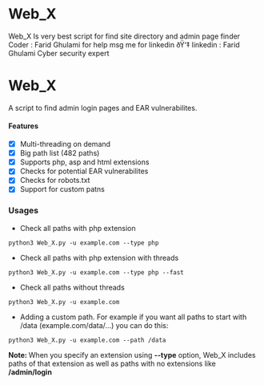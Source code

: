 # Web_X
Web_X Is very best script for find site directory and admin page finder  
Coder : Farid Ghulami
for help msg me for linkedin ðŸ‘‡
linkedin : Farid Ghulami Cyber security expert


# Web_X
A script to find admin login pages and EAR vulnerabilites.

#### Features
- [x] Multi-threading on demand
- [x] Big path list (482 paths)
- [x] Supports php, asp and html extensions
- [x] Checks for potential EAR vulnerabilites
- [x] Checks for robots.txt
- [x] Support for custom patns

### Usages
- Check all paths with php extension
```
python3 Web_X.py -u example.com --type php
```
- Check all paths with php extension with threads
```
python3 Web_X.py -u example.com --type php --fast
```
- Check all paths without threads
```
python3 Web_X.py -u example.com
```
- Adding a custom path. For example if you want all paths to start with /data (example.com/data/...) you can do this:
```
python3 Web_X.py -u example.com --path /data
```
<b>Note: </b> When you specify an extension using <b>--type</b> option, Web_X includes paths of that extension as well as paths with no extensions like <b>/admin/login</b>

